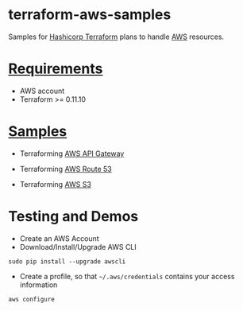 # terraform-aws-samples

Samples for [Hashicorp Terraform](https://www.terraform.io/) plans to handle [AWS](https://aws.amazon.com) resources.

# [Requirements](#requirements)

* AWS account
* Terraform >= 0.11.10

# [Samples](#samples)

* Terraforming [AWS API Gateway](tf-aws-apigateway/README.md)

* Terraforming [AWS Route 53](tf-aws-route53/README.md)

* Terraforming [AWS S3](tf-aws-s3/README.md)

# Testing and Demos

* Create an AWS Account
* Download/Install/Upgrade AWS CLI
```
sudo pip install --upgrade awscli
```
* Create a profile, so that ```~/.aws/credentials``` contains your access information
```
aws configure
```

